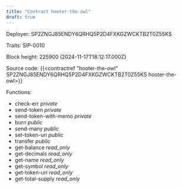 ```yaml
---
title: "Contract hooter-the-owl"
draft: true
---
```

Deployer: SP2ZNGJ85ENDY6QRHQ5P2D4FXKGZWCKTB2T0Z55KS

Traits:
 SIP-0010



Block height: 225900 (2024-11-17T18:12:17.000Z)

Source code: {{<contractref "hooter-the-owl" SP2ZNGJ85ENDY6QRHQ5P2D4FXKGZWCKTB2T0Z55KS hooter-the-owl>}}

Functions:

* check-err _private_
* send-token _private_
* send-token-with-memo _private_
* burn _public_
* send-many _public_
* set-token-uri _public_
* transfer _public_
* get-balance _read_only_
* get-decimals _read_only_
* get-name _read_only_
* get-symbol _read_only_
* get-token-uri _read_only_
* get-total-supply _read_only_
